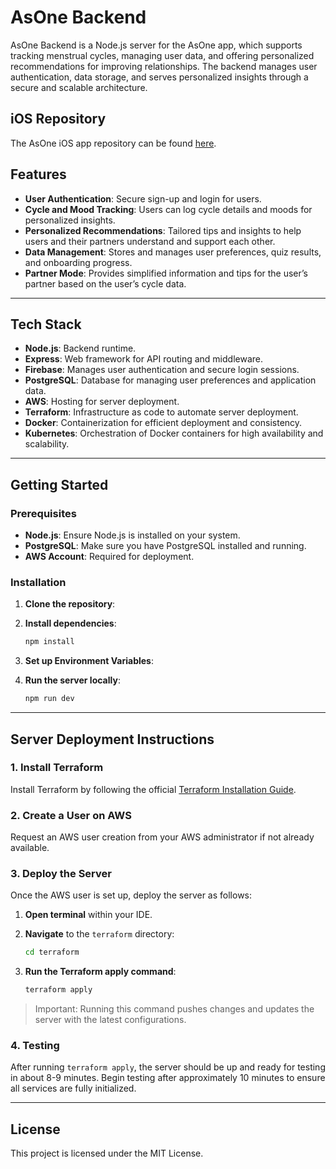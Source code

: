# AsOne Backend

AsOne Backend is a Node.js server for the AsOne app, which supports tracking menstrual cycles, managing user data, and offering personalized recommendations for improving relationships. The backend manages user authentication, data storage, and serves personalized insights through a secure and scalable architecture.

## iOS Repository

The AsOne iOS app repository can be found [here](https://github.com/tgrowth/asone-ios).

## Features

- **User Authentication**: Secure sign-up and login for users.
- **Cycle and Mood Tracking**: Users can log cycle details and moods for personalized insights.
- **Personalized Recommendations**: Tailored tips and insights to help users and their partners understand and support each other.
- **Data Management**: Stores and manages user preferences, quiz results, and onboarding progress.
- **Partner Mode**: Provides simplified information and tips for the user’s partner based on the user’s cycle data.

---

## Tech Stack

- **Node.js**: Backend runtime.
- **Express**: Web framework for API routing and middleware.
- **Firebase**: Manages user authentication and secure login sessions.
- **PostgreSQL**: Database for managing user preferences and application data.
- **AWS**: Hosting for server deployment.
- **Terraform**: Infrastructure as code to automate server deployment.
- **Docker**: Containerization for efficient deployment and consistency.
- **Kubernetes**: Orchestration of Docker containers for high availability and scalability.

---

## Getting Started

### Prerequisites

- **Node.js**: Ensure Node.js is installed on your system.
- **PostgreSQL**: Make sure you have PostgreSQL installed and running.
- **AWS Account**: Required for deployment.

### Installation

1. **Clone the repository**:

    
2. **Install dependencies**:
    
    ```bash
    npm install
    
    ```
    
3. **Set up Environment Variables**:


4. **Run the server locally**:
    
    ```bash
    npm run dev
    
    ```
    

---

## Server Deployment Instructions

### 1. Install Terraform

Install Terraform by following the official [Terraform Installation Guide](https://www.terraform.io/downloads).

### 2. Create a User on AWS

Request an AWS user creation from your AWS administrator if not already available.

### 3. Deploy the Server

Once the AWS user is set up, deploy the server as follows:

1. **Open terminal** within your IDE.
2. **Navigate** to the `terraform` directory:
    
    ```bash
    cd terraform
    
    ```
    
3. **Run the Terraform apply command**:
    
    ```bash
    terraform apply
    
    ```
    

> Important: Running this command pushes changes and updates the server with the latest configurations.
> 

### 4. Testing

After running `terraform apply`, the server should be up and ready for testing in about 8-9 minutes. Begin testing after approximately 10 minutes to ensure all services are fully initialized.

---

## License

This project is licensed under the MIT License.
